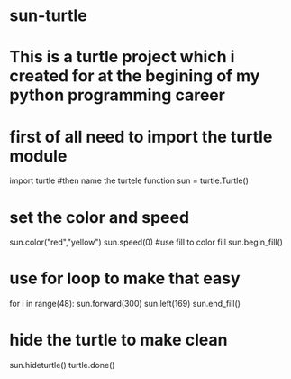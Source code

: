 # sun-turtle
# This is a turtle project which i created for at the begining of my python programming career

# first of all need to import the turtle module
import turtle
#then name the turtele function
sun = turtle.Turtle()
# set the color and speed

sun.color("red","yellow")
sun.speed(0)
#use fill to color fill
sun.begin_fill()

# use for loop to make that easy
for i in range(48):
    sun.forward(300)
    sun.left(169)
sun.end_fill()

# hide the turtle to make clean
sun.hideturtle()
turtle.done()
